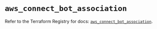 # `aws_connect_bot_association`

Refer to the Terraform Registry for docs: [`aws_connect_bot_association`](https://registry.terraform.io/providers/hashicorp/aws/5.45.0/docs/resources/connect_bot_association).
